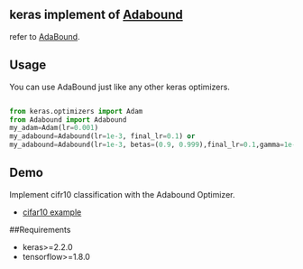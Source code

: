 ## keras implement of [Adabound](https://openreview.net/forum?id=Bkg3g2R9FX)
refer to [AdaBound](https://github.com/Luolc/AdaBound).

## Usage
You can use AdaBound just like any other keras optimizers.
```python

from keras.optimizers import Adam
from Adabound import Adabound
my_adam=Adam(lr=0.001)
my_adabound=Adabound(lr=1e-3, final_lr=0.1) or
my_adabound=Adabound(lr=1e-3, betas=(0.9, 0.999),final_lr=0.1,gamma=1e-3,epsilon=1e-8,)
```
## Demo
Implement cifr10 classification  with the  Adabound Optimizer.
* [cifar10 example](https://colab.research.google.com/drive/130x0fV9uoohXO_iVGV2ULan4ieJz-dpo)

##Requirements
* keras>=2.2.0
* tensorflow>=1.8.0


